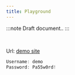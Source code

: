 ```yaml
---
title: Playground
---
```


:::note
Draft document..
:::

<br/>

Url: <a href="https://badisi.github.io/auth-js/demo-app/auth-js" target="_self">demo site</a>

```js title="Auth0/Zitadel - demo account"
Username: demo
Password: Pa55w0rd!
```
